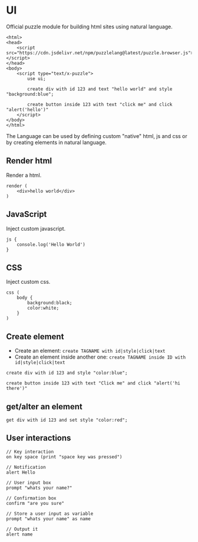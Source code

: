 # UI

Official puzzle module for building html sites using natural language.

```puzzle
<html>
<head>
	<script src="https://cdn.jsdelivr.net/npm/puzzlelang@latest/puzzle.browser.js"></script>
</head>
<body>
	<script type="text/x-puzzle">
		use ui;

		create div with id 123 and text "hello world" and style "background:blue";

		create button inside 123 with text "click me" and click "alert('hello')"
	</script>
</body>
</html>
```

The Language can be used by defining custom "native" html, js and css or by creating elements in natural language.

## Render html

Render a html.

```puzzle
render (
	<div>hello world</div>
)
```

## JavaScript

Inject custom javascript. 

```puzzle
js {
	console.log('Hello World')
}
```

## CSS

Inject custom css. 

```puzzle
css (
	body {
		background:black;
		color:white;
	}
)
```

## Create element

- Create an element: `create TAGNAME with id|style|click|text`
- Create an element inside another one: `create TAGNAME inside ID with id|style|click|text`

```puzzle
create div with id 123 and style "color:blue";

create button inside 123 with text "Click me" and click "alert('hi there')"
```

## get/alter an element

```puzzle
get div with id 123 and set style "color:red";
```

## User interactions

```puzzle
// Key interaction
on key space (print "space key was pressed")

// Notification
alert Hello

// User input box
prompt "whats your name?"

// Confirmation box
confirm "are you sure"

// Store a user input as variable
prompt "whats your name" as name

// Output it
alert name
``` 